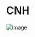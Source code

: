 # CNH

![image](https://user-images.githubusercontent.com/103973445/169870200-4492c510-b88c-4857-ac47-06cc4201bccc.png)
